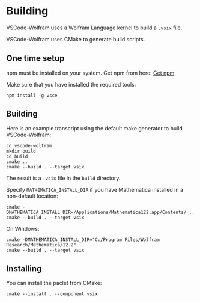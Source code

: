 # Building

VSCode-Wolfram uses a Wolfram Language kernel to build a `.vsix` file.

VSCode-Wolfram uses CMake to generate build scripts.

## One time setup

npm must be installed on your system. Get npm from here:
[Get npm](https://www.npmjs.com/get-npm)

Make sure that you have installed the required tools:
```
npm install -g vsce
```


## Building

Here is an example transcript using the default make generator to build VSCode-Wolfram:

```
cd vscode-wolfram
mkdir build
cd build
cmake ..
cmake --build . --target vsix
```

The result is a `.vsix` file in the `build` directory.

Specify `MATHEMATICA_INSTALL_DIR` if you have Mathematica installed in a non-default location:

```
cmake -DMATHEMATICA_INSTALL_DIR=/Applications/Mathematica122.app/Contents/ ..
cmake --build . --target vsix
```

On Windows:

```
cmake -DMATHEMATICA_INSTALL_DIR="C:/Program Files/Wolfram Research/Mathematica/12.2" ..
cmake --build . --target vsix
```

## Installing

You can install the paclet from CMake:
```
cmake --install . --component vsix
```
